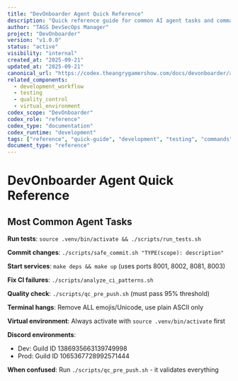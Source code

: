 ```yaml
---
title: "DevOnboarder Agent Quick Reference"
description: "Quick reference guide for common AI agent tasks and commands in DevOnboarder development workflow"
author: "TAGS DevSecOps Manager"
project: "DevOnboarder"
version: "v1.0.0"
status: "active"
visibility: "internal"
created_at: "2025-09-21"
updated_at: "2025-09-21"
canonical_url: "https://codex.theangrygamershow.com/docs/devonboarder/agent-quick-reference"
related_components:
  - development_workflow
  - testing
  - quality_control
  - virtual_environment
codex_scope: "DevOnboarder"
codex_role: "reference"
codex_type: "documentation"
codex_runtime: "development"
tags: ["reference", "quick-guide", "development", "testing", "commands"]
document_type: "reference"
---
```


# DevOnboarder Agent Quick Reference

## Most Common Agent Tasks

**Run tests**: `source .venv/bin/activate && ./scripts/run_tests.sh`

**Commit changes**: `./scripts/safe_commit.sh "TYPE(scope): description"`

**Start services**: `make deps && make up` (uses ports 8001, 8002, 8081, 8003)

**Fix CI failures**: `./scripts/analyze_ci_patterns.sh`

**Quality check**: `./scripts/qc_pre_push.sh` (must pass 95% threshold)

**Terminal hangs**: Remove ALL emojis/Unicode, use plain ASCII only

**Virtual environment**: Always activate with `source .venv/bin/activate` first

**Discord environments**:

- Dev: Guild ID 1386935663139749998
- Prod: Guild ID 1065367728992571444

**When confused**: Run `./scripts/qc_pre_push.sh` - it validates everything
